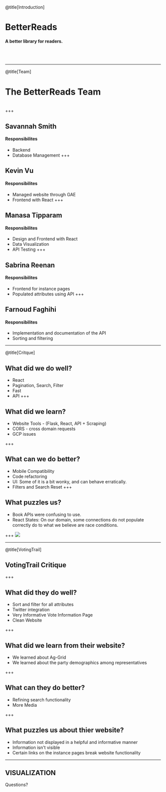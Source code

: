 @title[Introduction]

# BetterReads

#### A better library for readers. 
<br>
<br>

---

@title[Team]

# The BetterReads Team 
<br>
+++

## Savannah Smith
#### Responsibilites
- Backend
- Database Management
+++

## Kevin Vu
#### Responsibilites
- Managed website through GAE
- Frontend with React
+++

## Manasa Tipparam
#### Responsibilites
- Design and Frontend with React
- Data Visualization
- API Testing
+++

## Sabrina Reenan
#### Responsibilites
- Frontend for instance pages
- Populated attributes using API
+++

## Farnoud Faghihi
#### Responsibilites
- Implementation and documentation of the API
- Sorting and filtering
---

@title[Critque]

## What did we do well?
- React
- Pagination, Search, Filter
- Fast
- API
+++

## What did we learn?
- Website Tools - (Flask, React, API + Scraping)
- CORS - cross domain requests
- GCP issues

+++

## What can we do better?
- Mobile Compatibility
- Code refactoring
- UI: Some of it is a bit wonky, and can behave erratically.
- Filters and Search Reset
+++

## What puzzles us?
- Book APIs were confusing to use.
- React States: On our domain, some connections do not populate correctly do to what we believe are race conditions.

+++
![](https://media.giphy.com/media/xT1Ra3elINQ8Dq4NHO/giphy.gif)


---
@title[VotingTrail]

## VotingTrail Critique

+++

## What did they do well?
- Sort and filter for all attributes
- Twitter integration
- Very Informative Vote Information Page
- Clean Website

+++

## What did we learn from their website?
- We learned about Ag-Grid
- We learned about the party demographics among representatives

+++

## What can they do better?
- Refining search functionality
- More Media

+++

## What puzzles us about thier website?
- Information not displayed in a helpful and informative manner
- Information isn't visible
- Certain links on the instance pages break website functionality


---
VISUALIZATION
---
Questions?
